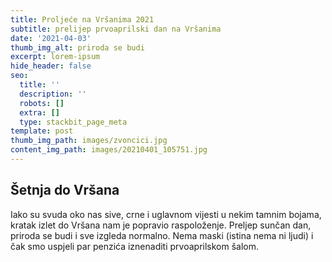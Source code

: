 ```yaml
---
title: Proljeće na Vršanima 2021
subtitle: prelijep prvoaprilski dan na Vršanima
date: '2021-04-03'
thumb_img_alt: priroda se budi
excerpt: lorem-ipsum
hide_header: false
seo:
  title: ''
  description: ''
  robots: []
  extra: []
  type: stackbit_page_meta
template: post
thumb_img_path: images/zvoncici.jpg
content_img_path: images/20210401_105751.jpg
---
```

## Šetnja do Vršana

Iako su svuda oko nas sive, crne i uglavnom vijesti u nekim tamnim bojama, kratak izlet do Vršana nam je popravio raspoloženje. Preljep sunčan dan, priroda se budi i sve izgleda normalno. Nema maski (istina nema ni ljudi) i čak smo uspjeli par penzića iznenaditi prvoaprilskom šalom.




